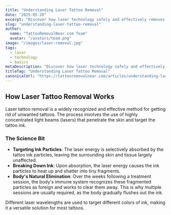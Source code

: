 ```yaml
---
title: "Understanding Laser Tattoo Removal"
date: "2025-05-20"
excerpt: "Discover how laser technology safely and effectively removes unwanted tattoos, breaking down ink particles for your body to eliminate."
slug: "understanding-laser-tattoo-removal"
author:
  name: "TattooRemovalNear.com Team"
  avatar: "/avatars/team.png"
image: "/images/laser-removal.jpg"
tags:
  - laser
  - technology
  - basics
metaDescription: "Discover how laser technology safely and effectively removes unwanted tattoos, breaking down ink particles for your body to eliminate."
titleTag: "Understanding Laser Tattoo Removal"
canonicalUrl: "https://tattooremovalnear.com/articles/understanding-laser-tattoo-removal"
---
```


## How Laser Tattoo Removal Works

Laser tattoo removal is a widely recognized and effective method for getting rid of unwanted tattoos. The process involves the use of highly concentrated light beams (lasers) that penetrate the skin and target the tattoo ink.

### The Science Bit

- **Targeting Ink Particles**: The laser energy is selectively absorbed by the tattoo ink particles, leaving the surrounding skin and tissue largely unaffected.
- **Breaking Down Ink**: Upon absorption, the laser energy causes the ink particles to heat up and shatter into tiny fragments.
- **Body's Natural Elimination**: Over the weeks following a treatment session, the body's immune system recognizes these fragmented particles as foreign and works to clear them away. This is why multiple sessions are usually required, as the body gradually flushes out the ink.

Different laser wavelengths are used to target different colors of ink, making it a versatile solution for most tattoos.
